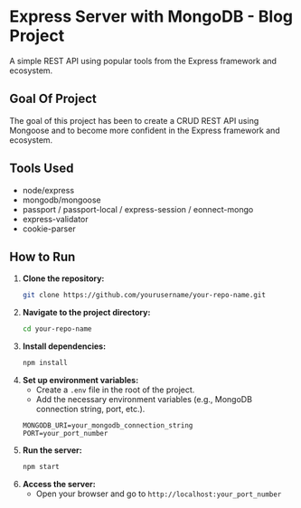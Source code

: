 # Express Server with MongoDB - Blog Project

A simple REST API using popular tools from the Express framework and ecosystem.

## Goal Of Project

The goal of this project has been to create a CRUD REST API using Mongoose and to become more confident in the Express framework and ecosystem.

## Tools Used

- node/express
- mongodb/mongoose
- passport / passport-local / express-session / eonnect-mongo
- express-validator
- cookie-parser

## How to Run

1. **Clone the repository:**
   ```bash
   git clone https://github.com/yourusername/your-repo-name.git
   ```
2. **Navigate to the project directory:**
   ```bash
   cd your-repo-name
   ```
3. **Install dependencies:**
   ```bash
   npm install
   ```
4. **Set up environment variables:**
   - Create a `.env` file in the root of the project.
   - Add the necessary environment variables (e.g., MongoDB connection string, port, etc.).
   ```plaintext
   MONGODB_URI=your_mongodb_connection_string
   PORT=your_port_number
   ```
5. **Run the server:**
   ```bash
   npm start
   ```
6. **Access the server:**
   - Open your browser and go to `http://localhost:your_port_number`

